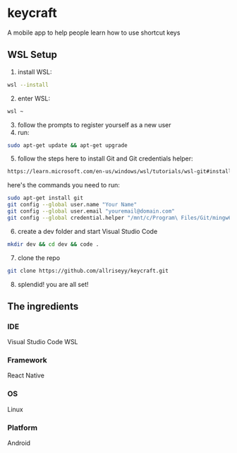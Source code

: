# keycraft
A mobile app to help people learn how to use shortcut keys
## WSL Setup
1. install WSL:
```bash
wsl --install
```
2. enter WSL:
```bash
wsl ~
```
3. follow the prompts to register yourself as a new user
4. run:
```bash
sudo apt-get update && apt-get upgrade
```
5. follow the steps here to install Git and Git credentials helper: 
```bash
https://learn.microsoft.com/en-us/windows/wsl/tutorials/wsl-git#installing-git
```
here's the commands you need to run:
```bash
sudo apt-get install git
git config --global user.name "Your Name"
git config --global user.email "youremail@domain.com"
git config --global credential.helper "/mnt/c/Program\ Files/Git/mingw64/bin/git-credential-manager.exe"
```
6. create a dev folder and start Visual Studio Code
```bash
mkdir dev && cd dev && code .
```
7. clone the repo
```bash
git clone https://github.com/allriseyy/keycraft.git
```
8. splendid! you are all set!

## The ingredients
### IDE
Visual Studio Code
WSL
### Framework
React Native
### OS
Linux
### Platform
Android
